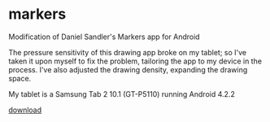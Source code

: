 # markers
Modification of Daniel Sandler's Markers app for Android

The pressure sensitivity of this drawing app broke on my tablet; so I've taken it upon myself to fix the problem, tailoring the app to my device in the process.
I've also adjusted the drawing density, expanding the drawing space.

My tablet is a Samsung Tab 2 10.1 (GT-P5110) running Android 4.2.2

[download](https://github.com/metasophiea/markers/blob/master/markers.apk?raw=true)
